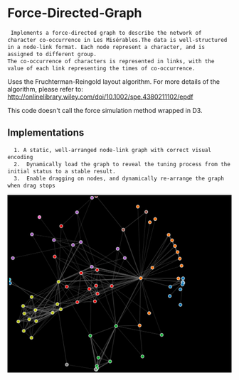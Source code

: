# Force-Directed-Graph
 ```
  Implements a force-directed graph to describe the network of character co-occurrence in Les Misérables.The data is well-structured in a node-link format. Each node represent a character, and is assigned to different group.
 The co-occurrence of characters is represented in links, with the value of each link representing the times of co-occurrence.
 ```

  Uses the Fruchterman-Reingold layout algorithm. For more details of the algorithm, please refer to: http://onlinelibrary.wiley.com/doi/10.1002/spe.4380211102/epdf
  
  This code doesn't call the force simulation method wrapped in D3.
  
 ##  Implementations
      1. A static, well-arranged node-link graph with correct visual encoding 
      2.  Dynamically load the graph to reveal the tuning process from the initial status to a stable result.
      3.  Enable dragging on nodes, and dynamically re-arrange the graph when drag stops
 
 ![alt text](https://github.com/kkalkidan/Force-Directed-Graph/blob/master/view.png)
